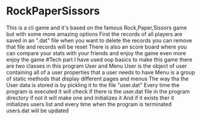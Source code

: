 # RockPaperSissors
This is a cli game and it's based on the famous Rock,Paper,Sissors game but with some more amazing options
First the records of all players are saved in an ".dat" file when you want to delete the records you can remove that file and records will be reset
There is also an score board where you can compare your stats with your friends and enjoy the game even more
enjoy the game
#Tech part
I have used oop basics to make this game there are two classes in this program User and Menu
User is the object of user containing all of a user properties that a user needs to have
Menu is a group of static methods that display different pages and menus
The way tha the User data is stored is by pickling it to the file "user.dat"
Every time the program is executed it will check if there is the user.dat file in the program directory if not it will make one and initializes it
And if it exists ther it initializes users list and every time when the program is terminated users.dat will be updated
